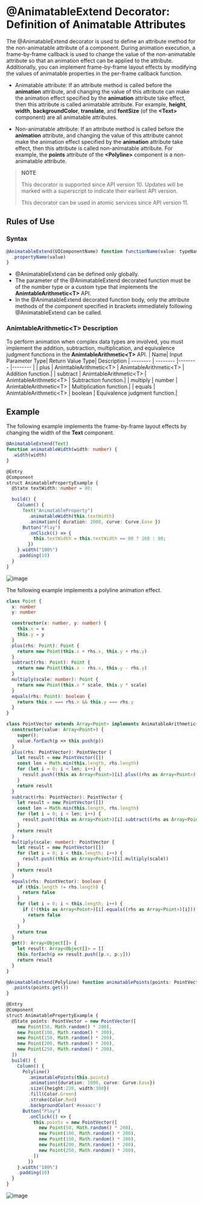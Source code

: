 # \@AnimatableExtend Decorator: Definition of Animatable Attributes

The @AnimatableExtend decorator is used to define an attribute method for the non-animatable attribute of a component. During animation execution, a frame-by-frame callback is used to change the value of the non-animatable attribute so that an animation effect can be applied to the attribute. Additionally, you can implement frame-by-frame layout effects by modifying the values of animatable properties in the per-frame callback function.

- Animatable attribute: If an attribute method is called before the **animation** attribute, and changing the value of this attribute can make the animation effect specified by the **animation** attribute take effect, then this attribute is called animatable attribute. For example, **height**, **width**, **backgroundColor**, **translate**, and **fontSize** (of the **\<Text>** component) are all animatable attributes.

- Non-animatable attribute: If an attribute method is called before the **animation** attribute, and changing the value of this attribute cannot make the animation effect specified by the **animation** attribute take effect, then this attribute is called non-animatable attribute. For example, the **points** attribute of the **\<Polyline>** component is a non-animatable attribute.

>  **NOTE**
>
>  This decorator is supported since API version 10. Updates will be marked with a superscript to indicate their earliest API version.
>
> This decorator can be used in atomic services since API version 11.

## Rules of Use


### Syntax


```ts
@AnimatableExtend(UIComponentName) function functionName(value: typeName) { 
  .propertyName(value)
}
```

- \@AnimatableExtend can be defined only globally.
- The parameter of the \@AnimatableExtend decorated function must be of the number type or a custom type that implements the **AnimtableArithmetic\<T\>** API.
- In the \@AnimatableExtend decorated function body, only the attribute methods of the component specified in brackets immediately following \@AnimatableExtend can be called.

### AnimtableArithmetic\<T\> Description
To perform animation when complex data types are involved, you must implement the addition, subtraction, multiplication, and equivalence judgment functions in the **AnimtableArithmetic\<T\>** API.
| Name| Input Parameter Type| Return Value Type| Description
| -------- | -------- |-------- |-------- |
| plus | AnimtableArithmetic\<T\> | AnimtableArithmetic\<T\> | Addition function.|
| subtract | AnimtableArithmetic\<T\> | AnimtableArithmetic\<T\> | Subtraction function.|
| multiply | number | AnimtableArithmetic\<T\> | Multiplication function.|
| equals | AnimtableArithmetic\<T\> | boolean | Equivalence judgment function.|

## Example

The following example implements the frame-by-frame layout effects by changing the width of the **Text** component.


```ts
@AnimatableExtend(Text)
function animatableWidth(width: number) {
  .width(width)
}

@Entry
@Component
struct AnimatablePropertyExample {
  @State textWidth: number = 80;

  build() {
    Column() {
      Text("AnimatableProperty")
        .animatableWidth(this.textWidth)
        .animation({ duration: 2000, curve: Curve.Ease })
      Button("Play")
        .onClick(() => {
          this.textWidth = this.textWidth == 80 ? 160 : 80;
        })
    }.width("100%")
    .padding(10)
  }
}
```
![image](figures/AnimatableProperty.gif)


The following example implements a polyline animation effect. 


```ts
class Point {
  x: number
  y: number

  constructor(x: number, y: number) {
    this.x = x
    this.y = y
  }
  plus(rhs: Point): Point {
    return new Point(this.x + rhs.x, this.y + rhs.y)
  }
  subtract(rhs: Point): Point {
    return new Point(this.x - rhs.x, this.y - rhs.y)
  }
  multiply(scale: number): Point {
    return new Point(this.x * scale, this.y * scale)
  }
  equals(rhs: Point): boolean {
    return this.x === rhs.x && this.y === rhs.y
  }
}

class PointVector extends Array<Point> implements AnimatableArithmetic<PointVector> {
  constructor(value: Array<Point>) {
    super();
    value.forEach(p => this.push(p))
  }
  plus(rhs: PointVector): PointVector {
    let result = new PointVector([])
    const len = Math.min(this.length, rhs.length)
    for (let i = 0; i < len; i++) {
      result.push((this as Array<Point>)[i].plus((rhs as Array<Point>)[i]))
    }
    return result
  }
  subtract(rhs: PointVector): PointVector {
    let result = new PointVector([])
    const len = Math.min(this.length, rhs.length)
    for (let i = 0; i < len; i++) {
      result.push((this as Array<Point>)[i].subtract((rhs as Array<Point>)[i]))
    }
    return result
  }
  multiply(scale: number): PointVector {
    let result = new PointVector([])
    for (let i = 0; i < this.length; i++) {
      result.push((this as Array<Point>)[i].multiply(scale))
    }
    return result
  }
  equals(rhs: PointVector): boolean {
    if (this.length != rhs.length) {
      return false
    }
    for (let i = 0; i < this.length; i++) {
      if (!(this as Array<Point>)[i].equals((rhs as Array<Point>)[i])) {
        return false
      }
    }
    return true
  }
  get(): Array<Object[]> {
    let result: Array<Object[]> = []
    this.forEach(p => result.push([p.x, p.y]))
    return result
  }
}

@AnimatableExtend(Polyline) function animatablePoints(points: PointVector) {
  .points(points.get())
}

@Entry
@Component
struct AnimatablePropertyExample {
  @State points: PointVector = new PointVector([
    new Point(50, Math.random() * 200),
    new Point(100, Math.random() * 200),
    new Point(150, Math.random() * 200),
    new Point(200, Math.random() * 200),
    new Point(250, Math.random() * 200),
  ])
  build() {
    Column() {
      Polyline()
        .animatablePoints(this.points)
        .animation({duration: 1000, curve: Curve.Ease})
        .size({height:220, width:300})
        .fill(Color.Green)
        .stroke(Color.Red)
        .backgroundColor('#eeaacc')
      Button("Play")
        .onClick(() => {
          this.points = new PointVector([
            new Point(50, Math.random() * 200),
            new Point(100, Math.random() * 200),
            new Point(150, Math.random() * 200),
            new Point(200, Math.random() * 200),
            new Point(250, Math.random() * 200),
          ])
        })
    }.width("100%")
    .padding(10)
  }
}
```
![image](figures/animatable-points.gif)
